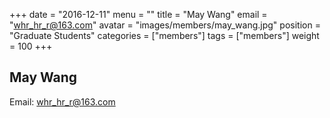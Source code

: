 +++
date = "2016-12-11"
menu = ""
title = "May Wang"
email = "whr_hr_r@163.com"
avatar = "images/members/may_wang.jpg"
position = "Graduate Students"
categories = ["members"]
tags = ["members"]
weight = 100
+++
<br/>

## May Wang

Email: [whr_hr_r@163.com](mailto:whr_hr_r@163.com)


